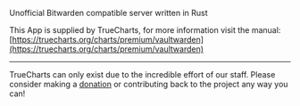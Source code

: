 Unofficial Bitwarden compatible server written in Rust

This App is supplied by TrueCharts, for more information visit the manual: [https://truecharts.org/charts/premium/vaultwarden](https://truecharts.org/charts/premium/vaultwarden)

---

TrueCharts can only exist due to the incredible effort of our staff.
Please consider making a [donation](https://truecharts.org/sponsor) or contributing back to the project any way you can!
